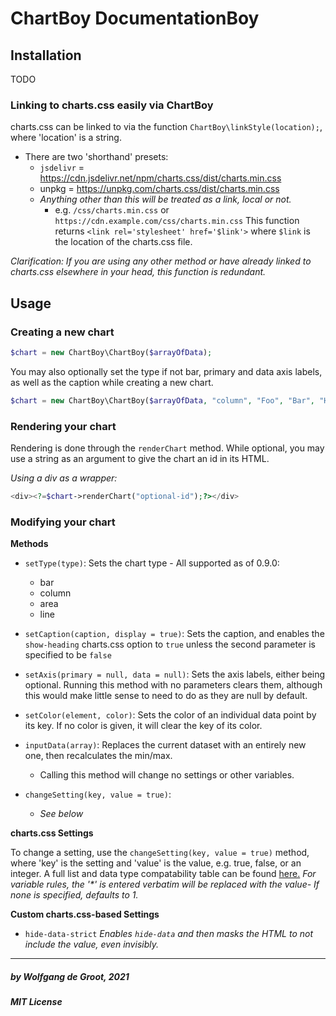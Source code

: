 # ChartBoy DocumentationBoy

## Installation

TODO

### Linking to charts.css easily via ChartBoy
charts.css can be linked to via the function `ChartBoy\linkStyle(location);`, where 'location' is a string.
 - There are two 'shorthand' presets:
   - `jsdelivr` = https://cdn.jsdelivr.net/npm/charts.css/dist/charts.min.css
   - unpkg = https://unpkg.com/charts.css/dist/charts.min.css
   - _Anything other than this will be treated as a link, local or not._
      - e.g. `/css/charts.min.css` or `https://cdn.example.com/css/charts.min.css`
This function returns `<link rel='stylesheet' href='$link'>` where `$link` is the location of the charts.css file.

_Clarification: If you are using any other method or have already linked to charts.css elsewhere in your head, this function is redundant._

## Usage

### Creating a new chart
```php
$chart = new ChartBoy\ChartBoy($arrayOfData);
```

You may also optionally set the type if not bar, primary and data axis labels, as well as the caption while creating a new chart.

```php
$chart = new ChartBoy\ChartBoy($arrayOfData, "column", "Foo", "Bar", "How Much 'Foo' per 'Bar'?");
```

### Rendering your chart
Rendering is done through the `renderChart` method. While optional, you may use a string as an argument to give the chart an id in its HTML.

_Using a div as a wrapper:_
```php
<div><?=$chart->renderChart("optional-id");?></div>
```

### Modifying your chart
**Methods**

 - `setType(type)`: Sets the chart type - All supported as of 0.9.0:
   - bar
   - column
   - area
   - line

  - `setCaption(caption, display = true)`: Sets the caption, and enables the `show-heading` charts.css option to `true` unless the second parameter is specified to be `false`

  - `setAxis(primary = null, data = null)`: Sets the axis labels, either being optional. Running this method with no parameters clears them, although this would make little sense to need to do as they are null by default.

  - `setColor(element, color)`: Sets the color of an individual data point by its key. If no color is given, it will clear the key of its color.

  - `inputData(array)`: Replaces the current dataset with an entirely new one, then recalculates the min/max.
    - Calling this method will change no settings or other variables.

  - `changeSetting(key, value = true)`:
    - _See below_

**charts.css Settings**

To change a setting, use the `changeSetting(key, value = true)` method, where 'key' is the setting and 'value' is the value, e.g. true, false, or an integer.
A full list and data type compatability table can be found [here.](https://chartscss.org/development/supported-features/)
_For variable rules, the '*' is entered verbatim will be replaced with the value- If none is specified, defaults to 1._

**Custom charts.css-based Settings**

 - `hide-data-strict` _Enables `hide-data` and then masks the HTML to not include the value, even invisibly._

--------------------

##### by Wolfgang de Groot, 2021
##### MIT License
